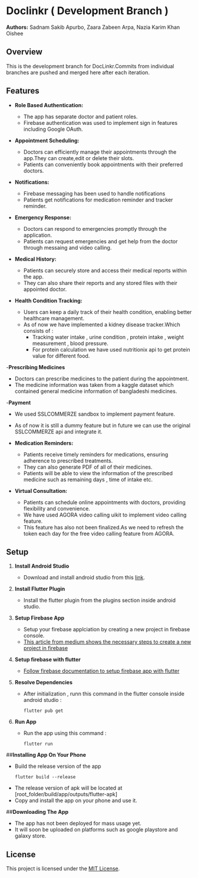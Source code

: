 # Doclinkr ( Development Branch )

**Authors:** Sadnam Sakib Apurbo, Zaara Zabeen Arpa, Nazia Karim Khan Oishee

## Overview

This is the development branch for DocLinkr.Commits from individual branches are pushed and merged here after each iteration.

## Features

- **Role Based Authentication:**
  - The app has separate doctor and patient roles.
  - Firebase authentication was used to implement sign in features including Google OAuth.

- **Appointment Scheduling:**
  - Doctors can efficiently manage their appointments through the app.They can create,edit or delete their slots.
  - Patients can conveniently book appointments with their preferred doctors.
    
- **Notifications:**
  - Firebase messaging has been used to handle notifications
  - Patients get notifications for medication reminder and tracker reminder.

- **Emergency Response:**
  - Doctors can respond to emergencies promptly through the application.
  - Patients can request emergencies and get help from the doctor through messaing and video calling.

- **Medical History:**
  - Patients can securely store and access their medical reports within the app.
  - They can also share their reports and any stored files with their appointed doctor.

- **Health Condition Tracking:**
  - Users can keep a daily track of their health condition, enabling better healthcare management.
  - As of now we have implemented a kidney disease tracker.Which consists of :
    - Tracking water intake , urine condition , protein intake , weight measurement , blood pressure.
    - For protein calculation we have used nutritionix api to get protein value for different food.
      
-**Prescribing Medicines**
  - Doctors can prescribe medicines to the patient during the appointment.
  - The medicine information was taken from a kaggle dataset which contained general medicine information of bangladeshi medicines.

-**Payment**
  - We used SSLCOMMERZE sandbox to implement payment feature.
  - As of now it is still a dummy feature but in future we can use the original SSLCOMMERZE api and integrate it. 

- **Medication Reminders:**
  - Patients receive timely reminders for medications, ensuring adherence to prescribed treatments.
  - They can also generate PDF of all of their medicines.
  - Patients will be able to view the information of the prescribed medicine such as remaining days , time of intake etc.

- **Virtual Consultation:**
  - Patients can schedule online appointments with doctors, providing flexibility and convenience.
  - We have used AGORA video calling uikit to implement video calling feature.
  - This feature has also not been finalized.As we need to refresh the token each day for the free video calling feature from AGORA.


## Setup

1. **Install Android Studio**
   - Download and install android studio from this [link](https://developer.android.com/studio).

2. **Install Flutter Plugin**
   - Install the flutter plugin from the plugins section inside android studio.
3. **Setup Firebase App**
   - Setup your firebase applciation by creating a new project in firebase console.
   - [This article from medium shows the necessary steps to create a new project in firebase](https://medium.com/firebase-ninja/how-to-add-new-apps-to-a-firebase-project-39b1223d04a3#:~:text=Add%20new%20Firebase%20app%20step,existing%20apps%20grouped%20by%20platform.)
4. **Setup firebase with flutter**
   - [Follow firebase documentation to setup firebase app with flutter](https://firebase.google.com/docs/flutter/setup?platform=android)
6. **Resolve Dependencies**
   - After initialization , runn this command in the flutter console inside android studio :
     ```
     flutter pub get
     
     ```
7. **Run App**
   - Run the app using this command :
     ```
     flutter run
     ```
##**Installing App On Your Phone**
  - Build the release version of the app
    ```
    flutter build --release
    ```
  - The release version of apk will be located at [root_folder/build/app/outputs/flutter-apk]
  - Copy and install the app on your phone and use it.

##**Downloading The App**
  - The app has not been deployed for mass usage yet.
  - It will soon be uploaded on platforms such as google playstore and galaxy store.
      
## License

This project is licensed under the [MIT License](LICENSE).


